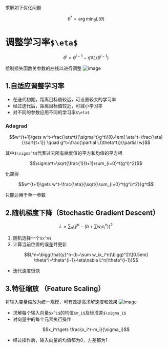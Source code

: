 求解如下优化问题
```math
\theta^*=\arg\min_{\theta}L(\theta)
```

# 调整学习率`$\eta$`
```math
\theta^i=\theta^{i-1}-\eta\nabla L(\theta^{i-1})
```
绘制损失函数关参数的曲线以进行调整
![image](http://m.qpic.cn/psc?/V10GdCbE4Hg3EY/Kl*GVNe9OdIAJBN6RDL7pKCGzyZHfzVWP7FxIlpo29lir4i9xGxfA0PDLxVaLZhk6X.GHeoXGEObvdM.Ek10pEfQNa9p8CvvxHztUHU3sPI!/b&bo=jAURBAAAAAADB74!&rf=viewer_4)

## 1.自适应调整学习率
- 在迭代初期，距离目标值较远，可设置较大的学习率
- 经过迭代后，距离目标值较近，可减小学习率
- 对不同的参数应用不同的学习率`$\eta$`

### Adagrad
```math
w^{t+1}\gets w^t-\frac{\eta^t}{\sigma^t}g^t\\[0.4em]
\eta^t=\frac{\eta}{\sqrt{t+1}} \quad g^t=\frac{\partial L(\theta^t)}{\partial w}
```
其中`$\sigma^t$`代表过去所有梯度值的平方和均值的平方根
```math
\sigma^t=\sqrt{\frac{1}{t+1}\sum_{i=0}^t(g^i)^2}
```
化简得
```math
w^{t+1}\gets w^t-\frac{\eta}{\sqrt{\sum_{i=0}^t(g^i)^2}}g^t
```
只能适用于单一参数

## 2.随机梯度下降（Stochastic Gradient Descent）
```math
L=\sum_{n}\bigg(\hat{y}^n-(b+\sum w_ix_i^n)\bigg)^2
```
1. 随机选择一个`$x^n$`
2. 计算当前位置的误差并更新
```math
L^n=\bigg(\hat{y}^n-(b+\sum w_ix_i^n)\bigg)^2\\[0.5em]

\theta^i=\theta^{i-1}-\eta\nabla L^n(\theta^{i-1})
```
- 迭代速度很快

## 3.特征缩放 （Feature Scaling）
将输入变量缩放为统一规模，可有效提高求解速度和效果
![image](http://m.qpic.cn/psc?/V10GdCbE4Hg3EY/Kl*GVNe9OdIAJBN6RDL7pPxcfWqaGky.t0BTKXlezPQJBnSy7bRgthL99N2t9puTTmGOWh4klSSmP9jWoosy5aIGQUcvIDmdlYCpwhDNoUo!/b&bo=iwXPAwAAAAARB3I!&rf=viewer_4)

- 求解每个输入向量`$x^i$`的均值`$m_i$`及标准差`$\sigma_i$`
- 对向量中的每个元素执行操作
```math
x_i^r\gets \frac{x_i^r-m_i}{\sigma_i}
```
- 经过操作后，输入向量的均值都为0，方差都为1

